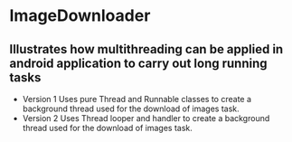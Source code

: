 # ImageDownloader
## Illustrates how multithreading can be applied in android application to carry out long running tasks
 -  Version 1 Uses pure Thread and Runnable classes to create a background thread used for the download of images task.
 - Version 2 Uses Thread looper and handler to create a background thread used for the download of images task.
